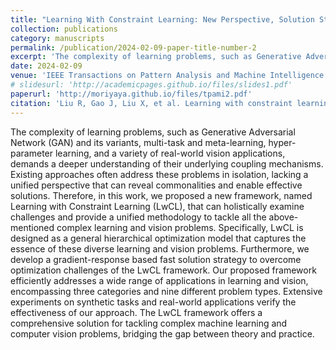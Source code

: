```yaml
---
title: "Learning With Constraint Learning: New Perspective, Solution Strategy and Various Applications"
collection: publications
category: manuscripts
permalink: /publication/2024-02-09-paper-title-number-2
excerpt: 'The complexity of learning problems, such as Generative Adversarial Network (GAN) and its variants, multi-task and meta-learning, hyper-parameter learning, and a variety of real-world vision applications, demands a deeper understanding of their underlying coupling mechanisms. Existing approaches often address these problems in isolation, lacking a unified perspective that can reveal commonalities and enable effective solutions. Therefore, in this work, we proposed a new framework, named Learning with Constraint Learning (LwCL), that can holistically examine challenges and provide a unified methodology to tackle all the above-mentioned complex learning and vision problems. Specifically, LwCL is designed as a general hierarchical optimization model that captures the essence of these diverse learning and vision problems. Furthermore, we develop a gradient-response based fast solution strategy to overcome optimization challenges of the LwCL framework. Our proposed framework efficiently addresses a wide range of applications in learning and vision, encompassing three categories and nine different problem types. Extensive experiments on synthetic tasks and real-world applications verify the effectiveness of our approach. The LwCL framework offers a comprehensive solution for tackling complex machine learning and computer vision problems, bridging the gap between theory and practice.'
date: 2024-02-09
venue: 'IEEE Transactions on Pattern Analysis and Machine Intelligence (IEEE TPAMI)'
# slidesurl: 'http://academicpages.github.io/files/slides1.pdf'
paperurl: 'http://moriyaya.github.io/files/tpami2.pdf'
citation: 'Liu R, Gao J, Liu X, et al. Learning with constraint learning: New perspective, solution strategy and various applications[J]. IEEE Transactions on Pattern Analysis and Machine Intelligence, 2024.'
---
```


The complexity of learning problems, such as Generative Adversarial Network (GAN) and its variants, multi-task and meta-learning, hyper-parameter learning, and a variety of real-world vision applications, demands a deeper understanding of their underlying coupling mechanisms. Existing approaches often address these problems in isolation, lacking a unified perspective that can reveal commonalities and enable effective solutions. Therefore, in this work, we proposed a new framework, named Learning with Constraint Learning (LwCL), that can holistically examine challenges and provide a unified methodology to tackle all the above-mentioned complex learning and vision problems. Specifically, LwCL is designed as a general hierarchical optimization model that captures the essence of these diverse learning and vision problems. Furthermore, we develop a gradient-response based fast solution strategy to overcome optimization challenges of the LwCL framework. Our proposed framework efficiently addresses a wide range of applications in learning and vision, encompassing three categories and nine different problem types. Extensive experiments on synthetic tasks and real-world applications verify the effectiveness of our approach. The LwCL framework offers a comprehensive solution for tackling complex machine learning and computer vision problems, bridging the gap between theory and practice.